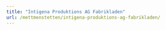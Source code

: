 ```yaml
---
title: "Intigena Produktions AG Fabrikladen"
url: /mettmenstetten/intigena-produktions-ag-fabrikladen/
---
```


